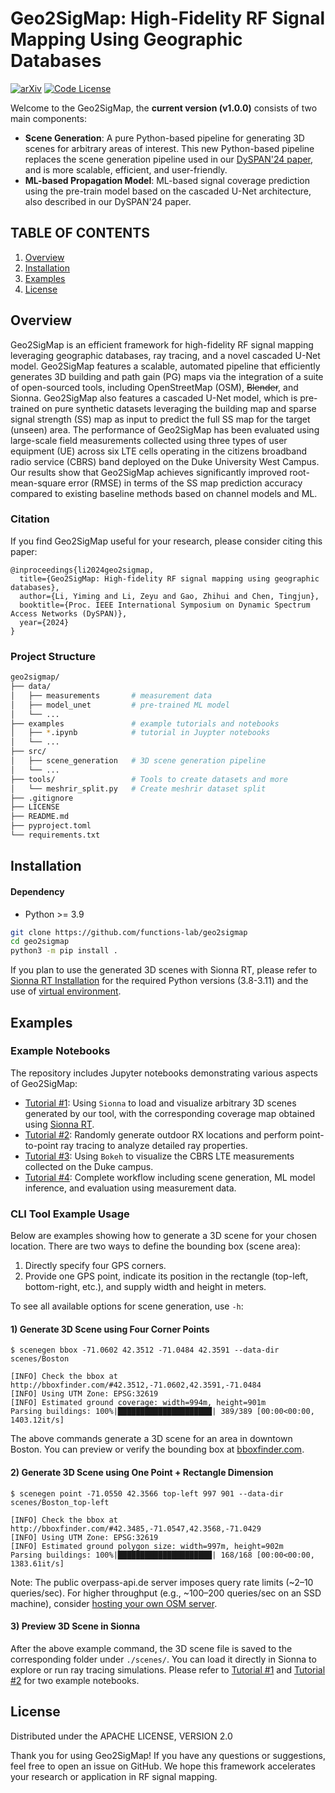 # Geo2SigMap: High-Fidelity RF Signal Mapping Using Geographic Databases

[![arXiv](https://img.shields.io/badge/arXiv-2312.14303-green?color=FF8000?color=009922)](https://arxiv.org/abs/2312.14303)
[![Code License](https://img.shields.io/badge/Code%20License-Apache_2.0-yellow.svg)](https://github.com/functions-lab/geo2sigmap/blob/main/LICENSE)

<!-- Welcome to the Geo2SigMap, this is the first work that: 
* Designs an automated framework that integrates open-source tools, including geographic databases (OSM), computer graphics (Blender), and ray tracing (Sionna), and supports scalable ray tracing and RF signal mapping at-scale using real-world building information;
* Develops a novel cascaded U-Net architecture that achieves significantly improved signal strength (SS) map prediction accuracy compared to existing baseline methods based on channel models and ML.
 -->

Welcome to the Geo2SigMap, the **current version (v1.0.0)** consists of two main components: 
- **Scene Generation**: A pure Python-based pipeline for generating 3D scenes for arbitrary areas of interest. This new Python-based pipeline replaces the scene generation pipeline used in our [DySPAN'24 paper](https://ieeexplore.ieee.org/document/10632773), and is more scalable, efficient, and user-friendly.
- **ML-based Propagation Model**: ML-based signal coverage prediction using the pre-train model based on the cascaded U-Net architecture, also described in our DySPAN'24 paper.


## TABLE OF CONTENTS
1. [Overview](#overview)
2. [Installation](#installation)
3. [Examples](#examples)
4. [License](#license)

## Overview

Geo2SigMap is an efficient framework for high-fidelity RF signal mapping leveraging geographic databases, ray tracing, and a novel cascaded U-Net model. Geo2SigMap features a scalable, automated pipeline that efficiently generates 3D building and path gain (PG) maps via the integration of a suite of open-sourced tools, including OpenStreetMap (OSM), ~~Blender~~, and Sionna. Geo2SigMap also features a cascaded U-Net model, which is pre-trained on pure synthetic datasets leveraging the building map and sparse signal strength (SS) map as input to predict the full SS map for the target (unseen) area. The performance of Geo2SigMap has been evaluated using large-scale field measurements collected using three types of user equipment (UE) across six LTE cells operating in the citizens broadband radio service (CBRS) band deployed on the Duke University West Campus. Our results show that Geo2SigMap achieves significantly improved root-mean-square error (RMSE) in terms of the SS map prediction accuracy compared to existing baseline methods based on channel models and ML.

### Citation

If you find Geo2SigMap useful for your research, please consider citing this paper:
```
@inproceedings{li2024geo2sigmap,
  title={Geo2SigMap: High-fidelity RF signal mapping using geographic databases},
  author={Li, Yiming and Li, Zeyu and Gao, Zhihui and Chen, Tingjun},
  booktitle={Proc. IEEE International Symposium on Dynamic Spectrum Access Networks (DySPAN)},
  year={2024}
}
```

### Project Structure

```sh
geo2sigmap/
├── data/                  
│   ├── measurements       # measurement data
│   ├── model_unet         # pre-trained ML model
│   └── ...                
├── examples               # example tutorials and notebooks
│   ├── *.ipynb            # tutorial in Juypter notebooks
│   └── ...                
├── src/                   
│   ├── scene_generation   # 3D scene generation pipeline
│   └── ...                
├── tools/                 # Tools to create datasets and more   
│   └── meshrir_split.py   # Create meshrir dataset split
├── .gitignore
├── LICENSE                
├── README.md              
├── pyproject.toml         
└── requirements.txt             
```

## Installation

#### Dependency
* Python >= 3.9
  
```bash
git clone https://github.com/functions-lab/geo2sigmap
cd geo2sigmap
python3 -m pip install .
```

If you plan to use the generated 3D scenes with Sionna RT, please refer to [Sionna RT Installation](https://nvlabs.github.io/sionna/installation.html) for the required Python versions (3.8-3.11) and the use of [virtual environment](https://docs.python.org/3/tutorial/venv.html). 

## Examples

### Example Notebooks

The repository includes Jupyter notebooks demonstrating various aspects of Geo2SigMap:

- [Tutorial #1](examples/sionna_rt_coverage_map.ipynb): Using `Sionna` to load and visualize arbitrary 3D scenes generated by our tool, with the corresponding coverage map obtained using [Sionna RT](https://nvlabs.github.io/sionna/examples/Sionna_Ray_Tracing_Introduction.html).
- [Tutorial #2](examples/sionna_rt_rays_analyze.ipynb): Randomly generate outdoor RX locations and perform point-to-point ray tracing to analyze detailed ray properties.
- [Tutorial #3](examples/visualize_measurements.ipynb): Using `Bokeh` to visualize the CBRS LTE measurements collected on the Duke campus.
- [Tutorial #4](examples/ml_coverage_map.ipynb): Complete workflow including scene generation, ML model inference, and evaluation using measurement data.


### CLI Tool Example Usage

Below are examples showing how to generate a 3D scene for your chosen location. There are two ways to define the bounding box (scene area):

1. Directly specify four GPS corners.
2. Provide one GPS point, indicate its position in the rectangle (top-left, bottom-right, etc.), and supply width and height in meters.

To see all available options for scene generation, use `-h`:
<!-- ```console
$ scenegen -h
usage: scenegenerationpipe [-h] [--version] {bbox,point} ...

Scene Generation CLI.

You can define the scene specified by a rectangle area in two ways:
  1) 'bbox' subcommand: specify four GPS corners (min_lon, min_lat, max_lon, max_lat).
  2) 'point' subcommand: specify one GPS point, indicate its corner/center position, and give width/height in meters.

options:
  -h, --help     show this help message and exit
  --version, -v  Show version information and exit.

Subcommands:
  {bbox,point}   Available subcommands.
    bbox         Define a bounding box using four GPS coordinates in the order: min_lon, min_lat, max_lon, max_lat.
    point        Work with a single point and a rectangle size.
```
 -->

#### 1) Generate 3D Scene using Four Corner Points
```console
$ scenegen bbox -71.0602 42.3512 -71.0484 42.3591 --data-dir scenes/Boston

[INFO] Check the bbox at http://bboxfinder.com/#42.3512,-71.0602,42.3591,-71.0484
[INFO] Using UTM Zone: EPSG:32619
[INFO] Estimated ground coverage: width=994m, height=901m
Parsing buildings: 100%|█████████████████████| 389/389 [00:00<00:00, 1403.12it/s]
```
The above commands generate a 3D scene for an area in downtown Boston. You can preview or verify the bounding box at [bboxfinder.com](http://bboxfinder.com/#42.3512,-71.0602,42.3591,-71.0484).

#### 2) Generate 3D Scene using One Point + Rectangle Dimension
```console
$ scenegen point -71.0550 42.3566 top-left 997 901 --data-dir scenes/Boston_top-left

[INFO] Check the bbox at http://bboxfinder.com/#42.3485,-71.0547,42.3568,-71.0429
[INFO] Using UTM Zone: EPSG:32619
[INFO] Estimated ground polygon size: width=997m, height=902m
Parsing buildings: 100%|█████████████████████| 168/168 [00:00<00:00, 1383.61it/s]
```

Note: The public overpass-api.de server imposes query rate limits (~2–10 queries/sec). For higher throughput (e.g., ~100–200 queries/sec on an SSD machine), consider [hosting your own OSM server](https://wiki.openstreetmap.org/wiki/Overpass_API/Installation).


#### 3) Preview 3D Scene in Sionna

After the above example command, the 3D scene file is saved to the corresponding folder under `./scenes/`. You can load it directly in Sionna to explore or run ray tracing simulations. Please refer to [Tutorial #1](examples/sionna_rt_coverage_map.ipynb) and [Tutorial #2](examples/sionna_rt_rays_analyze.ipynb) for two example notebooks.


## License

Distributed under the APACHE LICENSE, VERSION 2.0

Thank you for using Geo2SigMap! If you have any questions or suggestions, feel free to open an issue on GitHub. We hope this framework accelerates your research or application in RF signal mapping.
